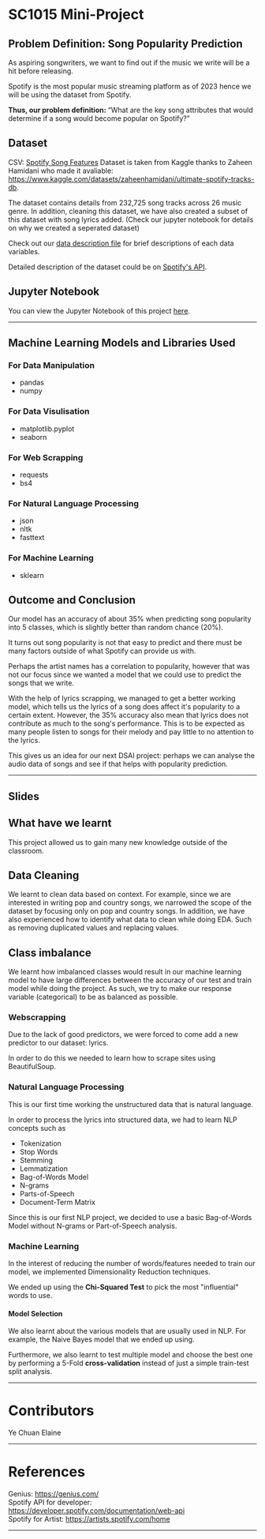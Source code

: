 # SC1015 Mini-Project


## Problem Definition: Song Popularity Prediction
As aspiring songwriters, we want to find out if the music we write will be a hit before releasing.

Spotify is the most popular music streaming platform as of 2023 hence we will be using the dataset from Spotify.

**Thus, our problem definition:** “What are the key song attributes that would determine if a song would become popular on Spotify?”

## Dataset
CSV: [Spotify Song Features](SpotifyFeatures.csv)
Dataset is taken from Kaggle thanks to Zaheen Hamidani who made it avaliable: https://www.kaggle.com/datasets/zaheenhamidani/ultimate-spotify-tracks-db.

The dataset contains details from 232,725 song tracks across 26 music genre. In addition, cleaning this dataset, we have also created a subset of this dataset with song lyrics added. (Check our jupyter notebook for details on why we created a seperated dataset)

Check out our [data description file](data_description.md) for brief descriptions of each data variables.

Detailed description of the dataset could be on [Spotify's API](https://developer.spotify.com/documentation/web-api).

## Jupyter Notebook
You can view the Jupyter Notebook of this project [here](SongPopularityPrediction.ipynb).

---

## Machine Learning Models and Libraries Used

### For Data Manipulation
- pandas
- numpy

### For Data Visulisation
- matplotlib.pyplot
- seaborn  

### For Web Scrapping
- requests
- bs4  

### For Natural Language Processing
- json
- nltk
- fasttext

### For Machine Learning
- sklearn


## Outcome and Conclusion
Our model has an accuracy of about 35% when predicting song popularity into 5 classes, which is slightly better than random chance (20%).

It turns out song popularity is not that easy to predict and there must be many factors outside of what Spotify can provide us with.

Perhaps the artist names has a correlation to popularity, however that was not our focus since we wanted a model that we could use to predict the songs that we write.

With the help of lyrics scrapping, we managed to get a better working model, which tells us the lyrics of a song does affect it's popularity to a certain extent. However, the 35% accuracy also mean that lyrics does not contribute as much to the song's performance. This is to be expected as many people listen to songs for their melody and pay little to no attention to the lyrics.

This gives us an idea for our next DSAI project: perhaps we can analyse the audio data of songs and see if that helps with popularity prediction.

---
  

  

## Slides






## What have we learnt
This project allowed us to gain many new knowledge outside of the classroom.

## Data Cleaning
We learnt to clean data based on context.
For example, since we are interested in writing pop and country songs, we narrowed the scope of the dataset by focusing only on pop and country songs. In addition, we have also experienced how to identify what data to clean while doing EDA. Such as removing duplicated values and replacing values.

## Class imbalance
We learnt how imbalanced classes would result in our machine learning model to have large differences between the accuracy of our test and train model while doing the project. As such, we try to make our response variable (categorical) to be as balanced as possible.

### Webscrapping
Due to the lack of good predictors, we were forced to come add a new predictor to our dataset: lyrics.

In order to do this we needed to learn how to scrape sites using BeautifulSoup.


### Natural Language Processing
This is our first time working the unstructured data that is natural language.

In order to process the lyrics into structured data, we had to learn NLP concepts such as
- Tokenization
- Stop Words
- Stemming
- Lemmatization
- Bag-of-Words Model
- N-grams
- Parts-of-Speech
- Document-Term Matrix

Since this is our first NLP project, we decided to use a basic Bag-of-Words Model without N-grams or Part-of-Speech analysis.
### Machine Learning
In the interest of reducing the number of words/features needed to train our model, we implemented Dimensionality Reduction techniques.

We ended up using the **Chi-Squared Test** to pick the most "influential" words to use.

#### Model Selection
We also learnt about the various models that are usually used in NLP. For example, the Naive Bayes model that we ended up using.

Furthermore, we also learnt to test multiple model and choose the best one by performing a 5-Fold **cross-validation** instead of just a simple train-test split analysis.

---


# Contributors
Ye Chuan
Elaine

---

# References

  Genius:  https://genius.com/  
  Spotify API for developer: https://developer.spotify.com/documentation/web-api  
  Spotify for Artist: https://artists.spotify.com/home

---
